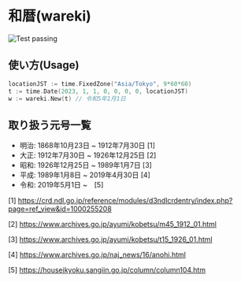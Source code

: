# 和暦(wareki)

![Test passing](https://github.com/garupanojisan/wareki/actions/workflows/test.yaml/badge.svg)

## 使い方(Usage)

```go
locationJST := time.FixedZone("Asia/Tokyo", 9*60*60)
t := time.Date(2023, 1, 1, 0, 0, 0, 0, locationJST)
w := wareki.New(t) // 令和5年1月1日
```

## 取り扱う元号一覧

- 明治: 1868年10月23日 ~ 1912年7月30日 [1]
- 大正: 1912年7月30日 ~ 1926年12月25日 [2]
- 昭和: 1926年12月25日 ~ 1989年1月7日 [3]
- 平成: 1989年1月8日 ~ 2019年4月30日 [4]
- 令和: 2019年5月1日 ~　[5]

[1] https://crd.ndl.go.jp/reference/modules/d3ndlcrdentry/index.php?page=ref_view&id=1000255208

[2] https://www.archives.go.jp/ayumi/kobetsu/m45_1912_01.html

[3] https://www.archives.go.jp/ayumi/kobetsu/t15_1926_01.html

[4] https://www.archives.go.jp/naj_news/16/anohi.html

[5] https://houseikyoku.sangiin.go.jp/column/column104.htm
